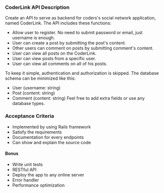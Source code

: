### CoderLink API Description

Create an API to serve as backend for coders's social network application, named CoderLink. The API includes these functions:
- Allow user to register. No need to submit password or email, just username is enough.
- User can create a post by submitting the post's content.
- Other users can comment on posts by submitting comment's content.
- User can view all posts on the CoderLink.
- User can view posts from a specific user.
- User can view all comments on all of his posts.

To keep it simple, authentication and authorization is skipped. The database schema can be minimized like this:
- User (username: string)
- Post (content: string)
- Comment (content: string)
Feel free to add extra fields or use any database types.

### Acceptance Criteria
- Implemented by using Rails framework
- Satisfy the requirements
- Documentation for every endpoints
- Can show and explain the source code

#### Bonus
- Write unit tests
- RESTful API
- Deploy the app to any online server
- Error handler
- Performance optimization
